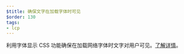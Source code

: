 ```yaml
---
$title: 确保文字在加载字体时可见
$order: 130
tags:
- lcp
---
```


利用字体显示 CSS 功能确保在加载网络字体时文字对用户可见。[了解详情](https://web.dev/font-display/)。
